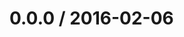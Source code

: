 <!--remark setext-->

<!--lint disable no-multiple-toplevel-headings -->

0.0.0 / 2016-02-06
==================
